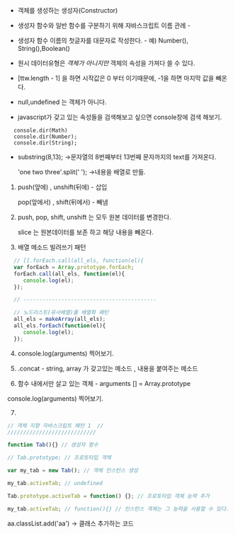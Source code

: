 * 객체를 생성하는 생성자(Constructor)

* 생성자 함수와 일반 함수를 구분하기 위해 자바스크립트 이름 관례 - 

* 생성자 함수 이름의 첫글자를 대문자로 작성한다. - 예) Number(), String(),Boolean()

* 원시 데이터유형은 *객체가 아니지만*  객체의 속성을 가져다 쓸 수 있다.

* [ttw.length - 1] 을 하면 시작값은 0 부터 이기때문에, -1을 하면 마지막 값을 빼온다.

* null,undefined 는 객체가 아니다.

* javascript가 갖고 있는 속성들을 검색해보고 싶으면 console창에 검색 해보기.
```javas
  console.dir(Math)
  console.dir(Number);
  console.dir(String);
```

* substring(8,13); ->문자열의 8번째부터 13번째 문자까지의 text를 가져온다.

  'one two three'.split(' '); ->내용을 배열로 만듦.
 
1.  push(앞에) , unshift(뒤에) - 삽입
    
    pop(앞에서) , shift(뒤에서) - 빼냄
    
2. push, pop, shift, unshift 는 모두 원본 데이터를 변경한다.

   slice 는 원본데이터를 보존 하고 해당 내용을 빼온다.
   
3. 배열 메소드 빌려쓰기 패턴
```javascript
  // [].forEach.call(all_els, function(el){
  var forEach = Array.prototype.forEach;
  forEach.call(all_els, function(el){
     console.log(el);
  });

  // ------------------------------------------

  // 노드리스트(유사배열)를 배열화 패턴
  all_els = makeArray(all_els);
  all_els.forEach(function(el){
     console.log(el);
  });
 ```
 
4.  console.log(arguments) 찍어보기.

5. .concat - string, array 가 갖고있는 메소드 , 내용을 붙여주는 메소드

6. 함수 내에서만 살고 있는 객체 - arguments [] = Array.prototype

 console.log(arguments) 찍어보기.
 
 7. 
```javascript
// 객체 지향 자바스크립트 패턴 1  //
////////////////////////////

function Tab(){} // 생성자 함수

// Tab.prototype; // 프로토타입 객체

var my_tab = new Tab(); // 객체 인스턴스 생성

my_tab.activeTab; // undefined

Tab.prototype.activeTab = function() {}; // 프로토타입 객체 능력 추가

my_tab.activeTab; // function(){} // 인스턴스 객체는 그 능력을 사용할 수 있다.
```

aa.classList.add('aa') -> 클래스 추가하는 코드



